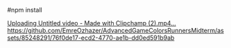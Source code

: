 #npm install

[Uploading Untitled video - Made with Clipchamp (2).mp4…](https://github.com/EmreOzhazer/AdvancedGameColorsRunnersMidterm/assets/85248291/76f0de17-ecd2-4770-ae1b-dd0ed591b9ab)https://github.com/EmreOzhazer/AdvancedGameColorsRunnersMidterm/assets/85248291/76f0de17-ecd2-4770-ae1b-dd0ed591b9ab
